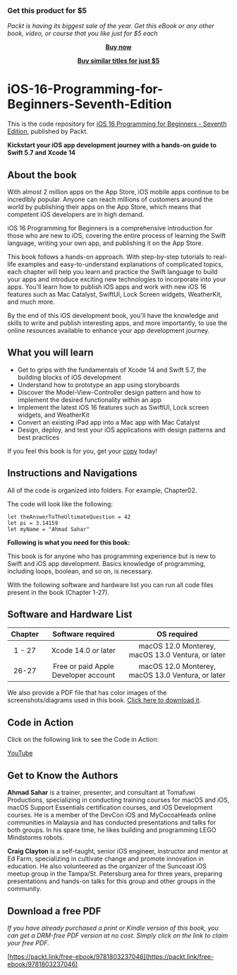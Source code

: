 
### Get this product for $5

<i>Packt is having its biggest sale of the year. Get this eBook or any other book, video, or course that you like just for $5 each</i>


<b><p align='center'>[Buy now](https://packt.link/9781803237046)</p></b>


<b><p align='center'>[Buy similar titles for just $5](https://subscription.packtpub.com/search)</p></b>


# iOS-16-Programming-for-Beginners-Seventh-Edition

This is the code repository for [iOS 16 Programming for Beginners - Seventh Edition](https://www.packtpub.com/product/ios-16-programming-for-beginners-seventh-edition/9781803237046), published by Packt.

**Kickstart your iOS app development journey with a hands-on guide to Swift 5.7 and Xcode 14**

## About the book

With almost 2 million apps on the App Store, iOS mobile apps continue to be incredibly popular. Anyone can reach millions of customers around the world by publishing their apps on the App Store, which means that competent iOS developers are in high demand.

iOS 16 Programming for Beginners is a comprehensive introduction for those who are new to iOS, covering the entire process of learning the Swift language, writing your own app, and publishing it on the App Store.

This book follows a hands-on approach. With step-by-step tutorials to real-life examples and easy-to-understand explanations of complicated topics, each chapter will help you learn and practice the Swift language to build your apps and introduce exciting new technologies to incorporate into your apps. You'll learn how to publish iOS apps and work with new iOS 16 features such as Mac Catalyst, SwiftUI, Lock Screen widgets, WeatherKit, and much more.

By the end of this iOS development book, you'll have the knowledge and skills to write and publish interesting apps, and more importantly, to use the online resources available to enhance your app development journey.

## What you will learn

- Get to grips with the fundamentals of Xcode 14 and Swift 5.7, the building blocks of iOS development
- Understand how to prototype an app using storyboards
- Discover the Model-View-Controller design pattern and how to implement the desired functionality within an app
- Implement the latest iOS 16 features such as SwiftUI, Lock screen widgets, and WeatherKit
- Convert an existing iPad app into a Mac app with Mac Catalyst
- Design, deploy, and test your iOS applications with design patterns and best practices

If you feel this book is for you, get your [copy](https://www.amazon.com/iOS-Programming-Beginners-development-hands/dp/180323704X) today!

## Instructions and Navigations

All of the code is organized into folders. For example, Chapter02.

The code will look like the following:
```
let theAnswerToTheUltimateQuestion = 42
let pi = 3.14159
let myName = "Ahmad Sahar"
```
**Following is what you need for this book:**

This book is for anyone who has programming experience but is new to Swift and iOS app development. Basics knowledge of programming, including loops, boolean, and so on, is necessary.

With the following software and hardware list you can run all code files present in the book (Chapter 1-27).

## Software and Hardware List

| Chapter | Software required    | OS required    |
| :---:   | :---: | :---: |
| 1 - 27 | Xcode 14.0 or later   | macOS 12.0 Monterey, macOS 13.0 Ventura, or later   |
| 26-27  | Free or paid Apple Developer account | macOS 12.0 Monterey, macOS 13.0 Ventura, or later |

We also provide a PDF file that has color images of the screenshots/diagrams used in this book. [Click here to download it]( https://packt.link/ybxJ5).

## Code in Action

Click on the following link to see the Code in Action:

[YouTube](https://bit.ly/3MOasI3)

## Get to Know the Authors

**Ahmad Sahar** is a trainer, presenter, and consultant at Tomafuwi Productions, specializing in conducting training courses for macOS and iOS, macOS Support Essentials certification courses, and iOS Development courses. He is a member of the DevCon iOS and MyCocoaHeads online communities in Malaysia and has conducted presentations and talks for both groups. In his spare time, he likes building and programming LEGO Mindstorms robots.

**Craig Clayton** is a self-taught, senior iOS engineer, instructor and mentor at Ed Farm, specializing in cultivate change and promote innovation in education. He also volunteered as the organizer of the Suncoast iOS meetup group in the Tampa/St. Petersburg area for three years, preparing presentations and hands-on talks for this group and other groups in the community.

## Download a free PDF

_If you have already purchased a print or Kindle version of this book, you can get a DRM-free PDF version at no cost. Simply click on the link to claim your free PDF._

[https://packt.link/free-ebook/9781803237046](https://packt.link/free-ebook/9781803237046)
